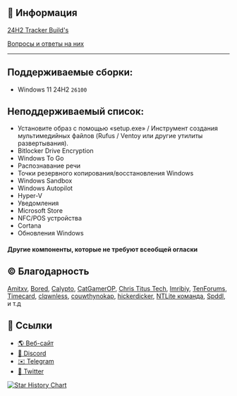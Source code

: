 ## 📌 Информация

[24H2 Tracker Build's](https://github.com/Delusion-LLC/DelusionOS/blob/main/DelusionOS/24H2.md)

[ Вопросы и ответы на них](https://github.com/Delusion-LLC/DelusionOS/blob/main/DelusionOS/Q&A.md)

---


## Поддерживаемые сборки:
<!--
- Windows 12 25H2 `---`
-->
- Windows 11 24H2 `26100`

## Неподдерживаемый список:
- Установите образ с помощью «setup.exe» / Инструмент создания мультимедийных файлов (Rufus / Ventoy или другие утилиты развертывания).
- Bitlocker Drive Encryption
- Windows To Go
- Распознавание речи
- Точки резервного копирования/восстановления Windows
- Windows Sandbox
- Windows Autopilot <!-- Recall -->
- Hyper-V
- Уведомления
- Microsoft Store
- NFC/POS устройства
- Cortana
- Обновления Windows
#### Другие компоненты, которые не требуют всеобщей огласки

## ©️ Благодарность
[Amitxv](https://twitter.com/amitxv),
[Bored](https://twitter.com/Bra1nlet),
[Calypto](https://twitter.com/CaIypto),
[CatGamerOP](https://twitter.com/CatGamerOP),
[Chris Titus Tech](https://twitter.com/christitustech),
[Imribiy](https://twitter.com/imribiy),
[TenForums](https://www.tenforums.com/),
[Timecard](https://github.com/djdallmann/GamingPCSetup),
[clqwnless](https://github.com/clqwnless),
[couwthynokap](https://github.com/couwthynokap),
[hickerdicker](https://github.com/hickerdicker),
[NTLite команда](https://www.ntlite.com/community/index.php),
[Spddl](https://github.com/spddl), и т.д

## 🔗 Ссылки
- [🌎 Веб-сайт](https://deluos.vercel.app/)
- [🤖 Discord](https://dsc.gg/delusionos/)
- [✉️ Telegram](https://t.me/DelusionGroup/)
- [🐤 Twitter](https://x.com/DelusionLLC/)

<a href="https://star-history.com/#Delusion-LLC/DelusionOS&Date">
 <picture>
   <source media="(prefers-color-scheme: dark)" srcset="https://api.star-history.com/svg?repos=Delusion-LLC/DelusionOS&type=Date&theme=dark" />
   <source media="(prefers-color-scheme: light)" srcset="https://api.star-history.com/svg?repos=Delusion-LLC/DelusionOS&type=Date" />
   <img alt="Star History Chart" src="https://api.star-history.com/svg?repos=Delusion-LLC/DelusionOS&type=Date" />
 </picture>
</a>
